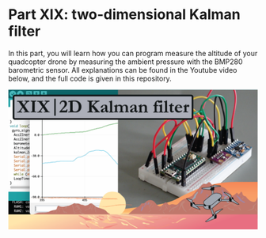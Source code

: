 # Part XIX: two-dimensional Kalman filter

In this part, you will learn how you can program measure the altitude of your quadcopter drone by measuring the ambient pressure with the BMP280 barometric sensor. All explanations can be found in the Youtube video below, and the full code is given in this repository.

[![alt text](https://github.com/CarbonAeronautics/Part-XIX-2D-Kalman-filter/blob/77684722fc629fc8f234d2d400d4b0e6c171be5d/THUMBNAIL_YOUTUBE.png?raw=true)](https://www.youtube.com/watch?v=GZevJyabMdI)
